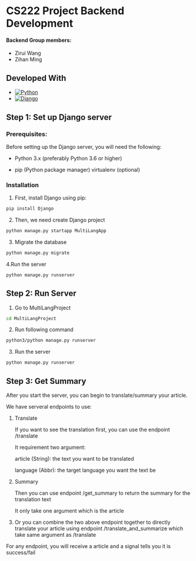 # CS222 Project Backend Development
#### Backend Group members:
* Zirui Wang
* Zihan Ming

## Developed With

* [![Python](https://img.shields.io/badge/Python-3776AB.svg?style=flat&logo=python&logoColor=white)](https://www.python.org/)
* [![Django](https://img.shields.io/badge/Django-092E20.svg?style=flat&logo=django&logoColor=white)](https://www.djangoproject.com/)
## Step 1: Set up Django server

### Prerequisites:

Before setting up the Django server, you will need the following:

* Python 3.x (preferably Python 3.6 or higher)

* pip (Python package manager)
virtualenv (optional)

### Installation

1. First, install Django using pip:
```bash
pip install Django
```
2. Then, we need create Django project
```bash
python manage.py startapp MultiLangApp
```
3. Migrate the database
```bash
python manage.py migrate
```
4.Run the server
```bash
python manage.py runserver
```

## Step 2: Run Server

1. Go to MultiLangProject 
```bash
cd MultiLangProject
```
2. Run following command
```bash
python3/python manage.py runserver
```
3. Run the server
```bash
python manage.py runserver
```
## Step 3: Get Summary
After you start the server, you can begin to translate/summary your article.

We have serveral endpoints to use:

1. Translate

    If you want to see the translation first, you can use the endpoint /translate

    It requirement two argument:
        
    article (String): the text you want to be translated

    language (Abbr): the target language you want the text be

2. Summary
    
    Then you can use endpoint /get_summary to return the summary for the translation text

    It only take one argument which is the article

3. Or you can combine the two above endpoint together to directly translate your article using endpoint /translate_and_summarize which take same argument as /translate


For any endpoint, you will receive a article and a signal tells you it is success/fail